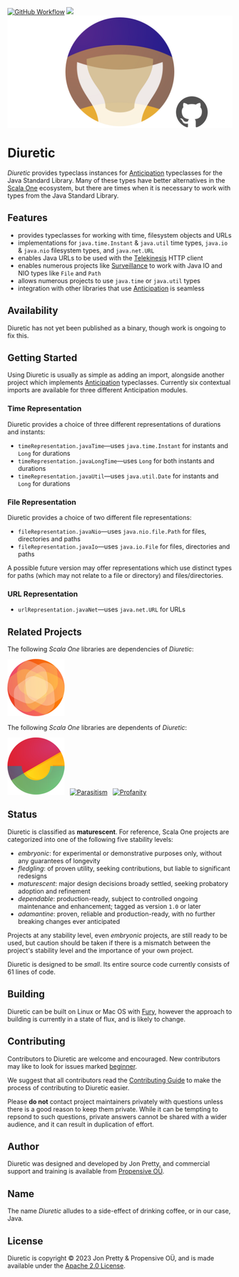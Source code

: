 [<img alt="GitHub Workflow" src="https://img.shields.io/github/workflow/status/propensive/diuretic/Build/main?style=for-the-badge" height="24">](https://github.com/propensive/diuretic/actions)
[<img src="https://img.shields.io/discord/633198088311537684?color=8899f7&label=DISCORD&style=for-the-badge" height="24">](https://discord.gg/7b6mpF6Qcf)
<img src="/doc/images/github.png" valign="middle">

# Diuretic

_Diuretic_ provides typeclass instances for
[Anticipation](https://github.com/propensive/anticipation/) typeclasses for the
Java Standard Library. Many of these types have better alternatives in the
[Scala One](https://github.com/propensive/one/) ecosystem, but there are times
when it is necessary to work with types from the Java Standard Library.

## Features

- provides typeclasses for working with time, filesystem objects and URLs
- implementations for `java.time.Instant` & `java.util` time types, `java.io` &
  `java.nio` filesystem types, and `java.net.URL`
- enables Java URLs to be used with the
  [Telekinesis](https://github.com/propensive/telekinesis/) HTTP client
- enables numerous projects like
  [Surveillance](https://github.com/propensive/surveillance/) to work with Java
IO and NIO types like `File` and `Path`
- allows numerous projects to use `java.time` or `java.util` types
- integration with other libraries that use
  [Anticipation](https://github.com/propensive/anticipation/) is seamless


## Availability

Diuretic has not yet been published as a binary, though work is ongoing to fix this.

## Getting Started

Using Diuretic is usually as simple as adding an import, alongside another
project which implements
[Anticipation](https://github.com/propensive/anticipation/) typeclasses.
Currently six contextual imports are available for three different Anticipation
modules.

### Time Representation

Diuretic provides a choice of three different representations of durations and instants:

- `timeRepresentation.javaTime`—uses `java.time.Instant` for instants and
  `Long` for durations
- `timeRepresentation.javaLongTime`—uses `Long` for both instants and durations
- `timeRepresentation.javaUtil`—uses `java.util.Date` for instants and `Long`
  for durations

### File Representation

Diuretic provides a choice of two different file representations:

- `fileRepresentation.javaNio`—uses `java.nio.file.Path` for files, directories and paths
- `fileRepresentation.javaIo`—uses `java.io.File` for files, directories and paths

A possible future version may offer representations which use distinct types
for paths (which may not relate to a file or directory) and files/directories.

### URL Representation

- `urlRepresentation.javaNet`—uses `java.net.URL` for URLs


## Related Projects

The following _Scala One_ libraries are dependencies of _Diuretic_:

[![Anticipation](https://github.com/propensive/anticipation/raw/main/doc/images/128x128.png)](https://github.com/propensive/anticipation/) &nbsp;

The following _Scala One_ libraries are dependents of _Diuretic_:

[![Guillotine](https://github.com/propensive/guillotine/raw/main/doc/images/128x128.png)](https://github.com/propensive/guillotine/) &nbsp; [![Parasitism](https://github.com/propensive/parasitism/raw/main/doc/images/128x128.png)](https://github.com/propensive/parasitism/) &nbsp; [![Profanity](https://github.com/propensive/profanity/raw/main/doc/images/128x128.png)](https://github.com/propensive/profanity/) &nbsp;

## Status

Diuretic is classified as __maturescent__. For reference, Scala One projects are
categorized into one of the following five stability levels:

- _embryonic_: for experimental or demonstrative purposes only, without any guarantees of longevity
- _fledgling_: of proven utility, seeking contributions, but liable to significant redesigns
- _maturescent_: major design decisions broady settled, seeking probatory adoption and refinement
- _dependable_: production-ready, subject to controlled ongoing maintenance and enhancement; tagged as version `1.0` or later
- _adamantine_: proven, reliable and production-ready, with no further breaking changes ever anticipated

Projects at any stability level, even _embryonic_ projects, are still ready to
be used, but caution should be taken if there is a mismatch between the
project's stability level and the importance of your own project.

Diuretic is designed to be _small_. Its entire source code currently consists
of 61 lines of code.

## Building

Diuretic can be built on Linux or Mac OS with [Fury](/propensive/fury), however
the approach to building is currently in a state of flux, and is likely to
change.

## Contributing

Contributors to Diuretic are welcome and encouraged. New contributors may like to look for issues marked
<a href="https://github.com/propensive/diuretic/labels/beginner">beginner</a>.

We suggest that all contributors read the [Contributing Guide](/contributing.md) to make the process of
contributing to Diuretic easier.

Please __do not__ contact project maintainers privately with questions unless
there is a good reason to keep them private. While it can be tempting to
repsond to such questions, private answers cannot be shared with a wider
audience, and it can result in duplication of effort.

## Author

Diuretic was designed and developed by Jon Pretty, and commercial support and training is available from
[Propensive O&Uuml;](https://propensive.com/).



## Name

The name _Diuretic_ alludes to a side-effect of drinking coffee, or in our case, Java.

## License

Diuretic is copyright &copy; 2023 Jon Pretty & Propensive O&Uuml;, and is made available under the
[Apache 2.0 License](/license.md).
